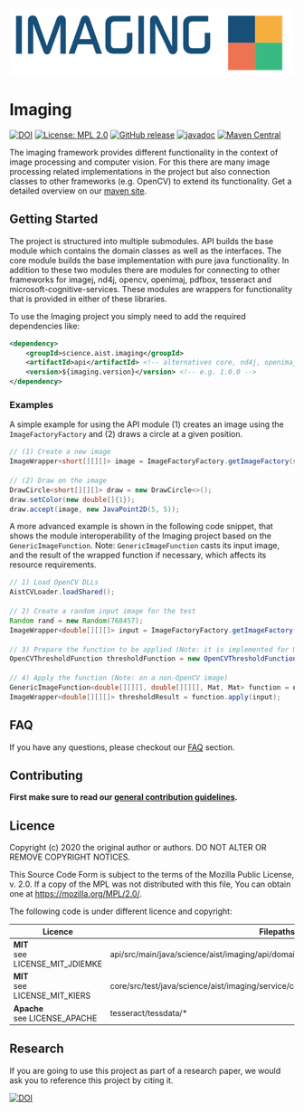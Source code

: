 ![imaging](./src/site/resources/images/bannerRight.png)

# Imaging

[![DOI](https://zenodo.org/badge/335652633.svg)](https://zenodo.org/badge/latestdoi/335652633)
[![License: MPL 2.0](https://img.shields.io/badge/License-MPL%202.0-brightgreen.svg)](https://opensource.org/licenses/MPL-2.0)
[![GitHub release](https://img.shields.io/github/v/release/fhooeaist/imaging.svg)](https://github.com/fhooeaist/imaging/releases)
[![javadoc](https://javadoc.io/badge2/science.aist.imaging/imaging/javadoc.svg)](https://javadoc.io/doc/science.aist.imaging/imaging)
[![Maven Central](https://img.shields.io/maven-central/v/science.aist.imaging/imaging.svg?label=Maven%20Central)](https://search.maven.org/search?q=g:"science.aist.imaging")

The imaging framework provides different functionality in the context of image processing and computer vision. For this there are many image processing related implementations in the project but also connection classes to other frameworks (e.g. OpenCV) to extend its functionality. 
Get a detailed overview on our [maven site](https://fhooeaist.github.io/imaging/index.html).

## Getting Started

The project is structured into multiple submodules. API builds the base module which contains the domain classes as well
as the interfaces. The core module builds the base implementation with pure java functionality. In addition
to these two modules there are modules for connecting to other frameworks for imagej, nd4j, opencv, openimaj, pdfbox, tesseract and microsoft-cognitive-services. These modules are
wrappers for functionality that is provided in either of these libraries.

To use the Imaging project you simply need to add the required dependencies like:

```xml
<dependency>
    <groupId>science.aist.imaging</groupId>
    <artifactId>api</artifactId> <!-- alternatives core, nd4j, openimaj, imagej, opencv, pdfbox, tesseract, microsoft-cognitive-services -->
    <version>${imaging.version}</version> <!-- e.g. 1.0.0 -->
</dependency>
```

### Examples

A simple example for using the API module (1) creates an image using the `ImageFactoryFactory` and (2) draws a circle at a given 
position.

```java
// (1) Create a new image
ImageWrapper<short[][][]> image = ImageFactoryFactory.getImageFactory(short[][][].class).getImage(100, 100, ChannelType.Greyscale);

// (2) Draw on the image
DrawCircle<short[][][]> draw = new DrawCircle<>();
draw.setColor(new double[]{1});
draw.accept(image, new JavaPoint2D(5, 5));
```

A more advanced example is shown in the following code snippet, that shows the module interoperability of the Imaging project based on the `GenericImageFunction`. Note: `GenericImageFunction` casts its input image, and the result of the wrapped function if necessary, which affects its resource requirements.

```java
// 1) Load OpenCV DLLs
AistCVLoader.loadShared();

// 2) Create a random input image for the test
Random rand = new Random(768457);
ImageWrapper<double[][][]> input = ImageFactoryFactory.getImageFactory(double[][][].class).getRandomImage(10, 10, ChannelType.RGB, rand, 0, 255, true);

// 3) Prepare the function to be applied (Note: it is implemented for OpenCV only!)
OpenCVThresholdFunction thresholdFunction = new OpenCVThresholdFunction();

// 4) Apply the function (Note: on a non-OpenCV image)
GenericImageFunction<double[][][], double[][][], Mat, Mat> function = new GenericImageFunction<>(thresholdFunction, Mat.class, double[][][].class);
ImageWrapper<double[][][]> thresholdResult = function.apply(input);
```

## FAQ

If you have any questions, please checkout our [FAQ](https://fhooeaist.github.io/imaging/faq.html) section.

## Contributing

**First make sure to read our [general contribution guidelines](https://fhooeaist.github.io/CONTRIBUTING.html).**

## Licence

Copyright (c) 2020 the original author or authors.
DO NOT ALTER OR REMOVE COPYRIGHT NOTICES.

This Source Code Form is subject to the terms of the Mozilla Public
License, v. 2.0. If a copy of the MPL was not distributed with this
file, You can obtain one at https://mozilla.org/MPL/2.0/.

The following code is under different licence and copyright:

| Licence | Filepaths |
|-|-|
| **MIT**<br>see LICENSE_MIT_JDIEMKE | api/src/main/java/science/aist/imaging/api/domain/twodimensional/JavaTriangle2D |
| **MIT**<br>see LICENSE_MIT_KIERS | core/src/test/java/science/aist/imaging/service/core/pointprocessing/GrahamConvexHull |
| **Apache**<br> see LICENSE_APACHE | tesseract/tessdata/* |

## Research

If you are going to use this project as part of a research paper, we would ask you to reference this project by citing
it.

[![DOI](https://zenodo.org/badge/335652633.svg)](https://zenodo.org/badge/latestdoi/335652633)
